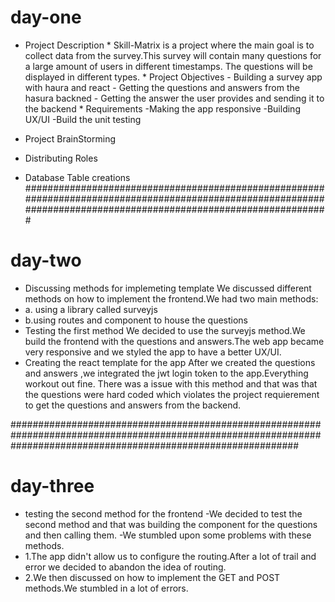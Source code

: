# day-one
- Project Description
      * Skill-Matrix is a project where the main goal is to collect data from the survey.This survey will contain many questions for a large amount of users in   different timestamps. The questions will be displayed in different types.
      * Project Objectives
      - Building a survey app with haura and react
      - Getting the questions and answers from the hasura backned
      - Getting the answer the user provides and sending it to the backend
      * Requirements
      -Making the app responsive
      -Building UX/UI
      -Build the unit testing
      
- Project BrainStorming
- Distributing Roles
- Database Table creations
###################################################################################################################################################################

# day-two
- Discussing methods for implemeting template
We discussed different methods on how to implement the frontend.We had two main methods:
- a. using a library called surveyjs
- b.using routes and component to house the questions
- Testing the first method
We decided to use the surveyjs method.We build the frontend with the questions and answers.The web app became very responsive and we styled the app to have a better UX/UI.
- Creating the react template for the app
After we created the questions and answers ,we integrated the jwt login token to the app.Everything workout out fine.
There was a issue with this method and that was that the questions were hard coded which violates the project requierement to get the questions and answers from the backend.

####################################################################################################################################################################

# day-three
- testing the second method for the frontend
-We decided to test the second method and that was building the component for the questions and then calling them.
-We stumbled upon some problems with these methods.
- 1.The app didn't allow us to configure the routing.After a lot of trail and error we decided to abandon the idea of routing.
- 2.We then discussed on how to implement the GET and POST methods.We stumbled in a lot of errors. 


